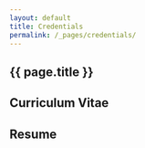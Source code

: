 ```yaml
---
layout: default
title: Credentials
permalink: /_pages/credentials/
---
```


<article class="page">

  <h1>{{ page.title }}</h1>
<h2>Curriculum Vitae</h2>
<h2>Resume</h2>
 
</article>
